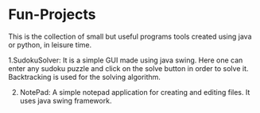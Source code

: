 # Fun-Projects

This is the collection of small but useful programs tools created using java or python, in leisure time.




1.SudokuSolver: It is a simple GUI made using java swing. Here one can enter any sudoku puzzle and click on the solve button in order to solve it. Backtracking is used for the solving algorithm.


2. NotePad: A simple notepad application for creating and editing files. It uses java swing framework.

